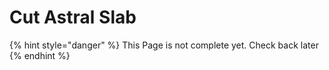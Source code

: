 # Cut Astral Slab

{% hint style="danger" %}
This Page is not complete yet. Check back later
{% endhint %}

